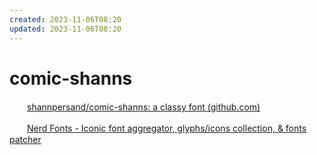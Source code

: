 ```yaml
---
created: 2023-11-06T08:20
updated: 2023-11-06T08:20
---
```

# comic-shanns

　　[shannpersand/comic-shanns: a classy font (github.com)](https://github.com/shannpersand/comic-shanns)

　　[Nerd Fonts - Iconic font aggregator, glyphs/icons collection, &amp; fonts patcher](https://www.nerdfonts.com/font-downloads)
